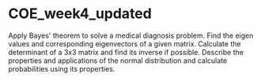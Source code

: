 # COE_week4_updated
Apply Bayes' theorem to solve a medical diagnosis problem. Find the eigen values and corresponding eigenvectors of a given matrix. Calculate the determinant of a 3x3 matrix and find its inverse if possible. Describe the properties and applications of the normal distribution and calculate probabilities using its properties. 
